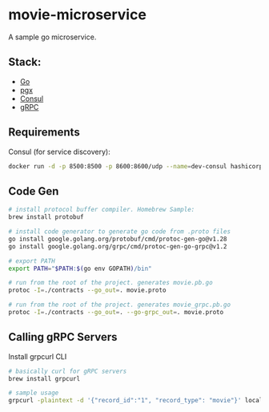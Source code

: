 # movie-microservice

A sample go microservice.

## Stack:

- [Go](https://go.dev/)
- [pgx](https://github.com/jackc/pgx)
- [Consul](https://github.com/hashicorp/consul)
- [gRPC](https://github.com/grpc/grpc-go)

## Requirements

Consul (for service discovery):

```sh
docker run -d -p 8500:8500 -p 8600:8600/udp --name=dev-consul hashicorp/consul agent -server -ui -node=server-1 -bootstrap-expect=1 -client=0.0.0.0
```

## Code Gen

```sh
# install protocol buffer compiler. Homebrew Sample:
brew install protobuf

# install code generator to generate go code from .proto files
go install google.golang.org/protobuf/cmd/protoc-gen-go@v1.28
go install google.golang.org/grpc/cmd/protoc-gen-go-grpc@v1.2

# export PATH
export PATH="$PATH:$(go env GOPATH)/bin"

# run from the root of the project. generates movie.pb.go
protoc -I=./contracts --go_out=. movie.proto

# run from the root of the project. generates movie_grpc.pb.go
protoc -I=./contracts --go_out=. --go-grpc_out=. movie.proto
```

## Calling gRPC Servers

Install grpcurl CLI

```sh
# basically curl for gRPC servers
brew install grpcurl

# sample usage
grpcurl -plaintext -d '{"record_id":"1", "record_type": "movie"}' localhost:8082 RatingService/GetAggregatedRatings
```
